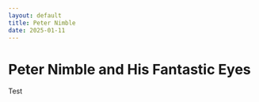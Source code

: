 ```yaml
---
layout: default
title: Peter Nimble
date: 2025-01-11
---
```


# Peter Nimble and His Fantastic Eyes
Test
